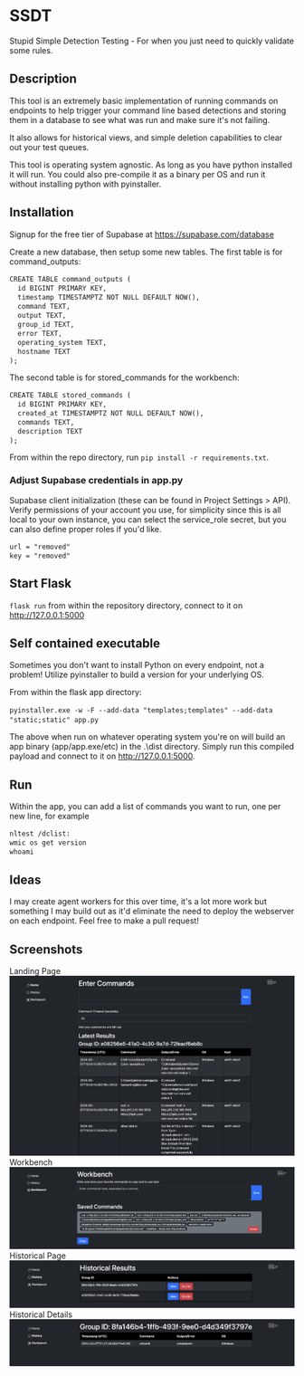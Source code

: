# SSDT

Stupid Simple Detection Testing - For when you just need to quickly validate some rules.

## Description
This tool is an extremely basic implementation of running commands on endpoints to help trigger your command line based detections and storing them in a database to see what was run and make sure it's not failing.

It also allows for historical views, and simple deletion capabilities to clear out your test queues.

This tool is operating system agnostic. As long as you have python installed it will run. You could also pre-compile it as a binary per OS and run it without installing python with pyinstaller.

## Installation
Signup for the free tier of Supabase at https://supabase.com/database

Create a new database, then setup some new tables. The first table is for command_outputs:

```
CREATE TABLE command_outputs (
  id BIGINT PRIMARY KEY,
  timestamp TIMESTAMPTZ NOT NULL DEFAULT NOW(),
  command TEXT,
  output TEXT,
  group_id TEXT,
  error TEXT,
  operating_system TEXT,
  hostname TEXT
);
```

The second table is for stored_commands for the workbench:

``` 
CREATE TABLE stored_commands (
  id BIGINT PRIMARY KEY,
  created_at TIMESTAMPTZ NOT NULL DEFAULT NOW(),
  commands TEXT,
  description TEXT
);
```

From within the repo directory, run `pip install -r requirements.txt`.

### Adjust Supabase credentials in app.py

Supabase client initialization (these can be found in Project Settings > API). Verify permissions of your account you use, for simplicity since this is all local to your own instance, you can select the service_role secret, but you can also define proper roles if you'd like.

```
url = "removed"
key = "removed"
```

## Start Flask
`flask run` from within the repository directory, connect to it on http://127.0.0.1:5000

## Self contained executable

Sometimes you don't want to install Python on every endpoint, not a problem! Utilize pyinstaller to build a version for your underlying OS.

From within the flask app directory:

`pyinstaller.exe -w -F --add-data "templates;templates" --add-data "static;static" app.py`

The above when run on whatever operating system you're on will build an app binary (app/app.exe/etc) in the .\dist directory. Simply run this compiled payload and connect to it on http://127.0.0.1:5000.

## Run
Within the app, you can add a list of commands you want to run, one per new line, for example
```
nltest /dclist:
wmic os get version
whoami
```

## Ideas
I may create agent workers for this over time, it's a lot more work but something I may build out as it'd eliminate the need to deploy the webserver on each endpoint. Feel free to make a pull request!

## Screenshots
Landing Page
![Main](/screenshot/main.png?raw=true "Main")
Workbench
![Workbench](/screenshot/workbench.png?raw=true "Work Bench")
Historical Page
![History](/screenshot/historical_results.png?raw=true "History")
Historical Details
![Historical Details](/screenshot/view_historical.png?raw=true "Historical Details")